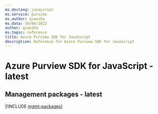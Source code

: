 ```yaml
---
ms.devlang: javascript
ms.service: purview
ms.author: qiaozha
ms.data: 10/06/2022
author: qiaozha
ms.topic: reference
title: Azure Purview SDK for JavaScript
description: Reference for Azure Purview SDK for JavaScript
---
```

# Azure Purview SDK for JavaScript - latest

## Management packages - latest
[!INCLUDE [mgmt-packages](purview-mgmt-index.md)]